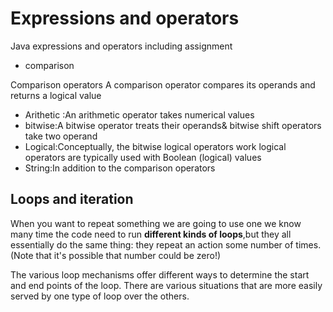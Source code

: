 # Expressions and operators
Java expressions and operators including assignment

* comparison


Comparison operators
A comparison operator compares its operands and returns a logical value  
* Arithetic :An arithmetic operator takes numerical values
* bitwise:A bitwise operator treats their operands& bitwise shift operators take two operand
* Logical:Conceptually, the bitwise logical operators work logical operators are typically used with Boolean (logical) values
 * String:In addition to the comparison operators

## Loops and iteration
When you want to repeat something we are going to use one we know many time the code need to run
**different kinds of loops**,but they all essentially do the same thing: they repeat an action some number of times.
(Note that it's possible that number could be zero!)

The various loop mechanisms offer different ways to determine the start and end points of the loop.
There are various situations that are more easily served by one type of loop over the others.







 
 
